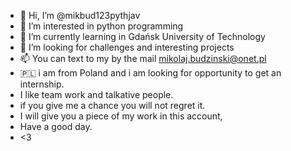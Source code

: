 - 👋 Hi, I’m @mikbud123pythjav
- 👀 I’m interested in python programming
- 🌱 I’m currently learning in Gdańsk University of Technology
- 💞️ I’m looking for challenges and interesting projects
- 📫 You can text to my by the mail mikolaj.budzinski@onet.pl
- 🇵🇱 i am from Poland and i am looking for opportunity to get an internship.
-    I like team work and talkative people. 
-    if you give me a chance you will not regret it.
-    I will give you a piece of my work in this account,
-    Have a good day.
-    <3

<!---
mikbud123pythjav/mikbud123pythjav is a ✨ special ✨ repository because its `README.md` (this file) appears on your GitHub profile.
You can click the Preview link to take a look at your changes.
--->
